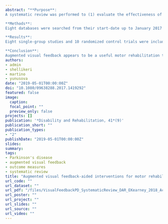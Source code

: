 ```yaml
---
abstract: "**Purpose**:
A systematic review was performed to (1) evaluate the effectiveness of augmented visual feedback-based treatments for motor rehabilitation in Parkinson's disease, and (2) examine treatment design factors associated with enhanced outcomes following these treatments.\n

**Methods**:
Eight databases were searched from their start-date up to January 2017 using the key terms Parkinson's Disease and augmented visual feedback. Two independent raters screened the abstracts and full articles for inclusion. Relevant data were extracted and summarized, and methodological quality of accepted articles was assessed.\n

**Results**:
Eight single-group studies and 10 randomized control trials were included in the review. Augmented visual feedback-based treatments resulted in improved outcomes with small to large effect sizes post-treatment for the majority of impairment, activity, participation, and global motor function measures, and these improvements were often superior to traditional rehabilitation/education programs. Enhanced treatment outcomes were observed in studies that provided large amounts and high intensities of treatment; gamified feedback; and provided knowledge of performance feedback in real-time on 100% of practice trials.\n

**Conclusion**:
Augmented visual feedback appears to be a useful motor rehabilitation tool in Parkinson's disease; however, high-quality, rigorous studies remain limited. Future studies should consider factors that enhance rehabilitation outcomes when designing augmented visual feedback-based interventions. Implications for rehabilitation Augmented visual feedback is a useful tool for motor rehabilitation in Parkinson's disease; augmented visual feedback-based treatments are often superior to traditional programs. These treatments are associated with improved outcomes in impairment, activity, participation, and global motor function domains. Rehabilitation professionals can optimize their use of augmented visual feedback-based treatments by providing large amounts and a high intensity of treatment, gamifying feedback, and providing knowledge of performance feedback in real-time and at a high frequency."
authors:
- admin
- shellikeri
- martino
- yunusova
date: "2019-05-01T00:00:00Z"
doi: "10.1080/09638288.2017.1419292"
featured: false
image:
  caption: 
  focal_point: ""
  preview_only: false
projects: []
publication: '*Disability and Rehabilitation, 41*(9)'
publication_short: ""
publication_types:
- "2"
publishDate: "2019-05-01T00:00:00Z"
slides: 
summary:
tags:
- Parkinson's disease
- augmented visual feedback
- outcome measures
- systematic review
title: "Augmented visual feedback-aided interventions for motor rehabilitation in Parkinson's disease: A systematic review"
url_code: ""
url_dataset: ""
url_pdf: "/files/VisualFeedbackPD_SystematicReview_DAR_EKearney_2018_AcceptedManuscript.pdf"
url_poster: ""
url_project: ""
url_slides: ""
url_source: ""
url_video: ""
---
```


